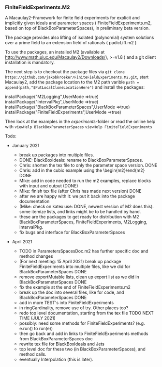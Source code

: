 ### FiniteFieldExperiments.M2

A Macaulay2-Framework for finite field experiments for explicit and implicitly given ideals and parameter spaces
( FiniteFieldExperiments.m2, based on top of BlackBoxParameterSpaces), in preliminary beta version.


The package provides also lifting of isolated (polynomial) system solutions over a prime field to an extension field of rationals
( padicLift.m2 )


To use the packages,
an installed M2 (available at http://www.math.uiuc.edu/Macaulay2/Downloads/), >=v1.8 ) and a git client installation is mandatory.

The next step is to checkout the package files via
`git clone https://github.com/jakobkroeker/FiniteFieldExperiments.M2.git`,
start Macaulay2,
add the package location to the M2 path varible
`path = append(path,"$PutLocalCloneLocationHere")`
and install the packages:

installPackage("M2Logging",UserMode =>true)
installPackage("IntervalPkg",UserMode =>true)
installPackage("BlackBoxParameterSpaces",UserMode =>true)
installPackage("FiniteFieldExperiments",UserMode =>true)


Then look at the examples in the *experiments*-folder
or read the online help with 
`viewHelp BlackBoxParameterSpaces`
`viewHelp FiniteFieldExperiments`


Todo:

* January 2021
    - break up packages into multiple files.
    - DONE: BlackBoxIdeals: rename to BlackBoxParameterSpaces.
    - Chris: shorten the tex file to only the parameter space version. DONE
    - Chris: add in the cubic example using the \begin{m2}\end{m2} DONE
    - Mike: add in code needed to run the m2 examples, replace blocks with input and output (DONE)
    - Mike: finish tex file (after Chris has made next version) DONE
    - after we are happy with it: we put it back into the package documentation
    -  (Mike: check on katex use: DONE, newest version of M2 does this).
      some itemize lists, and links might be to be handled by hand.
    - these are the packages to get ready for distribution with M2
      BlackBoxParameterSpaces, FiniteFieldExperiments, M2Logging, IntervalPkg.
    - fix bugs and interface for BlackBoxParameterSpaces

* April 2021
    - TODO in ParametersSpacesDoc.m2 has further specific doc and method changes
    - (For next meeting: 15 April 2021) break up package FiniteFieldExperiments into multiple files,
      like we did for BlackBoxParameterSpaces DONE
    - remove exportMutable lists, clean up export list as we did in BlackBoxParameterSpaces DONE
    - fix the example at the end of FiniteFieldExperiments.m2
    - break up the doc into several files, like for code, and BlackBoxParameterSpaces DONE
    - add in more TEST's into FiniteFieldExperiments
    - in ringCardinality, remove use of try.  Other places too?
    - redo top level documentation, starting from the tex file TODO NEXT TIME (JULY 2021)
    - possibly: need some methods for FiniteFieldExperiments? (e.g. e.run() to run(e))
    - then go back and add in links to FiniteFieldExperiments methods from BlackBoxParameterSpaces doc
    - rewrite tex file for BlackBoxIdeals and Jets
    - top level doc for these two (in BlackBoxParameterSpaces), and method calls.
    - eventually Interpolation (this is later).
            
